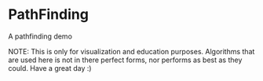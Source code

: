 # PathFinding
A pathfinding demo

NOTE: This is only for visualization and education purposes. Algorithms that are used here is not in there perfect forms, nor performs as best as they could.
Have a great day :)
